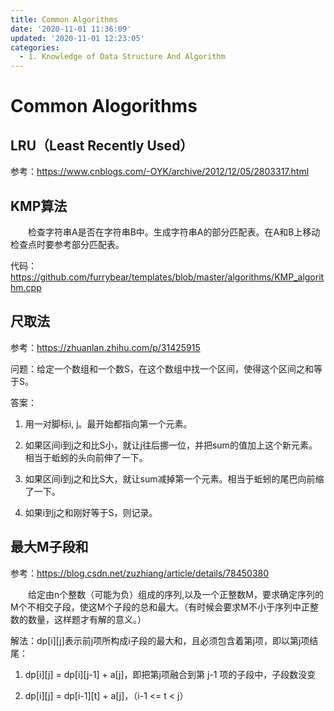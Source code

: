 ```yaml
---
title: Common Algorithms
date: '2020-11-01 11:36:09'
updated: '2020-11-01 12:23:05'
categories:
  - 1. Knowledge of Data Structure And Algorithm
---
```

# Common Alogorithms

## LRU（Least Recently Used）

参考：<https://www.cnblogs.com/-OYK/archive/2012/12/05/2803317.html>

## KMP算法

　　检查字符串A是否在字符串B中。生成字符串A的部分匹配表。在A和B上移动检查点时要参考部分匹配表。

代码：<https://github.com/furrybear/templates/blob/master/algorithms/KMP_algorithm.cpp>

## 尺取法

参考：<https://zhuanlan.zhihu.com/p/31425915>

问题：给定一个数组和一个数S，在这个数组中找一个区间，使得这个区间之和等于S。

答案：

1. 用一对脚标i, j。最开始都指向第一个元素。

2. 如果区间i到j之和比S小，就让j往后挪一位，并把sum的值加上这个新元素。相当于蚯蚓的头向前伸了一下。

3. 如果区间i到j之和比S大，就让sum减掉第一个元素。相当于蚯蚓的尾巴向前缩了一下。

4. 如果i到j之和刚好等于S，则记录。

## 最大M子段和

参考：<https://blog.csdn.net/zuzhiang/article/details/78450380>

　　给定由n个整数（可能为负）组成的序列,以及一个正整数M，要求确定序列的M个不相交子段，使这M个子段的总和最大。（有时候会要求M不小于序列中正整数的数量，这样题才有解的意义。）

解法：dp[i][j]表示前j项所构成i子段的最大和，且必须包含着第j项，即以第j项结尾：

1. dp[i][j] = dp[i][j-1] + a[j]，即把第j项融合到第 j-1 项的子段中，子段数没变

2. dp[i][j] = dp[i-1][t] + a[j]，（i-1 <= t < j）
